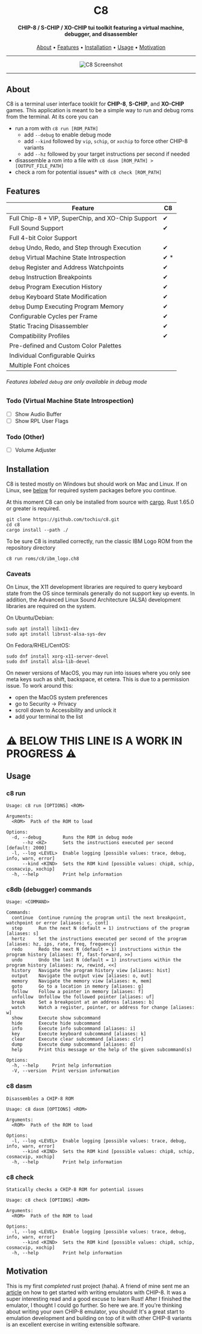 <h1 align="center">
  <b>C8</b>
</h1>

<h4 align="center"><b>CHIP-8 / S-CHIP / XO-CHIP</b> tui toolkit featuring a virtual machine, debugger, and disassembler</h4>

<p align="center">
  <a href="#about">About</a> •
  <a href="#features">Features</a> •
  <a href="#installation">Installation</a> •
  <a href="#usage">Usage</a> •
  <a href="#motivation">Motivation</a>
</p>

---

<p align="center">
 <img src="https://github.com/tochiu/c8/blob/main/img/super_neatboy_debug.jpg?raw=true" alt="C8 Screenshot">
</p>

---

## About

C8 is a terminal user interface tooklit for **CHIP-8**, **S-CHIP**, and **XO-CHIP** games. This application is meant to be a simple way to run and debug roms from the terminal. At its core you can 
* run a rom with `c8 run [ROM_PATH]`
    * add `--debug` to enable debug mode
    * add `--kind` followed by `vip`, `schip`, or `xochip` to force other CHIP-8 variants
    * add `--hz` followed by your target instructions per second if needed
* disassemble a rom into a file with `c8 dasm [ROM_PATH] > [OUTPUT_FILE_PATH]`
* check a rom for potential issues* with `c8 check [ROM_PATH]`

## Features
| Feature                                            | C8
|----------------------------------------------------|-
| Full Chip-8 + VIP, SuperChip, and XO-Chip Support  | ✔
| Full Sound Support                                 | ✔
| Full 4-bit Color Support                           |
| `debug` Undo, Redo, and Step through Execution     | ✔
| `debug` Virtual Machine State Introspection        | ✔ *
| `debug` Register and Address Watchpoints           | ✔
| `debug` Instruction Breakpoints                    | ✔
| `debug` Program Execution History                  | ✔
| `debug` Keyboard State Modification                | ✔
| `debug` Dump Executing Program Memory              | ✔
| Configurable Cycles per Frame                      | ✔
| Static Tracing Disassembler                        | ✔
| Compatibility Profiles                             | ✔
| Pre-defined and Custom Color Palettes              |
| Individual Configurable Quirks                     |
| Multiple Font choices                              | 
###### Features labeled `debug` are only available in debug mode



### Todo (Virtual Machine State Introspection)

- [ ] Show Audio Buffer
- [ ] Show RPL User Flags

### Todo (Other)

- [ ] Volume Adjuster



## Installation

C8 is tested mostly on Windows but should work on Mac and Linux. If on Linux, see [below](#caveats) for required system packages before you continue.

At this moment C8 can only be installed from source with [cargo](https://crates.io/). Rust 1.65.0 or greater is required.

```
git clone https://github.com/tochiu/c8.git
cd c8
cargo install --path ./
```
To be sure C8 is installed correctly, run the classic IBM Logo ROM from the repository directory
```
c8 run roms/c8/ibm_logo.ch8
```

### Caveats

On Linux, the X11 development libraries are required to query keyboard state from the OS since terminals generally do not support key up events. In addition, the Advanced Linux Sound Architecture (ALSA) development libraries are required on the system.

On Ubuntu/Debian:
```
sudo apt install libx11-dev
sudo apt install librust-alsa-sys-dev
```

On Fedora/RHEL/CentOS:
```
sudo dnf install xorg-x11-server-devel
sudo dnf install alsa-lib-devel
```

On newer versions of MacOS, you may run into issues where you only see meta keys such as shift,
backspace, et cetera. This is due to a permission issue. To work around this:

* open the MacOS system preferences
* go to Security -> Privacy
* scroll down to Accessibility and unlock it
* add your terminal to the list

<h1><b>⚠️ BELOW THIS LINE IS A WORK IN PROGRESS ⚠️</b></h1>

## Usage

### c8 run
```
Usage: c8 run [OPTIONS] <ROM>

Arguments:
  <ROM>  Path of the ROM to load

Options:
  -d, --debug        Runs the ROM in debug mode
      --hz <HZ>      Sets the instructions executed per second [default: 2000]
  -l, --log <LEVEL>  Enable logging [possible values: trace, debug, info, warn, error]
      --kind <KIND>  Sets the ROM kind [possible values: chip8, schip, cosmacvip, xochip]
  -h, --help         Print help information
```
### c8db (debugger) commands
```
Usage: <COMMAND>

Commands: 
  continue  Continue running the program until the next breakpoint, watchpoint or error [aliases: c, cont]
  step      Run the next N (default = 1) instructions of the program [aliases: s]
  hertz     Set the instructions executed per second of the program [aliases: hz, ips, rate, freq, frequency]
  redo      Redo the next N (default = 1) instructions within the program history [aliases: ff, fast-forward, >>]
  undo      Undo the last N (default = 1) instructions within the program history [aliases: rw, rewind, <<]
  history   Navigate the program history view [aliases: hist]
  output    Navigate the output view [aliases: o, out]
  memory    Navigate the memory view [aliases: m, mem]
  goto      Go to a location in memory [aliases: g]
  follow    Follow a pointer in memory [aliases: f]
  unfollow  Unfollow the followed pointer [aliases: uf]
  break     Set a breakpoint at an address [aliases: b]
  watch     Watch a register, pointer, or address for change [aliases: w]
  show      Execute show subcommand
  hide      Execute hide subcommand
  info      Execute info subcommand [aliases: i]
  key       Execute keyboard subcommand [aliases: k]
  clear     Execute clear subcommand [aliases: clr]
  dump      Execute dump subcommand [aliases: d]
  help      Print this message or the help of the given subcommand(s)

Options:
  -h, --help     Print help information
  -V, --version  Print version information
```

### c8 dasm
```
Disassembles a CHIP-8 ROM

Usage: c8 dasm [OPTIONS] <ROM>

Arguments:
  <ROM>  Path of the ROM to load

Options:
  -l, --log <LEVEL>  Enable logging [possible values: trace, debug, info, warn, error]
      --kind <KIND>  Sets the ROM kind [possible values: chip8, schip, cosmacvip, xochip]
  -h, --help         Print help information
```
### c8 check
```
Statically checks a CHIP-8 ROM for potential issues

Usage: c8 check [OPTIONS] <ROM>

Arguments:
  <ROM>  Path of the ROM to load

Options:
  -l, --log <LEVEL>  Enable logging [possible values: trace, debug, info, warn, error]
      --kind <KIND>  Sets the ROM kind [possible values: chip8, schip, cosmacvip, xochip]
  -h, --help         Print help information
```
## Motivation
This is my first _completed_ rust project (haha). A friend of mine sent me an [article](https://tobiasvl.github.io/blog/write-a-chip-8-emulator/) on how to get started with writing emulators with CHIP-8. It was a super interesting read and a good excuse to learn Rust! After I finished the emulator, I thought I could go further. So here we are. If you're thinking about writing your own CHIP-8 emulator, you should! It's a great start to emulation development and building on top of it with other CHIP-8 variants is an excellent exercise in writing extensible software.